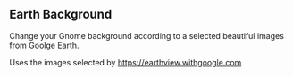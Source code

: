 Earth Background
----------------
Change your Gnome background according to a selected beautiful images from Goolge Earth.

Uses the images selected by https://earthview.withgoogle.com
